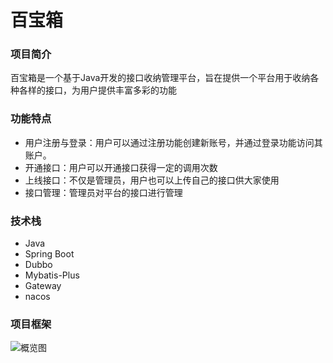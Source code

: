# 百宝箱

### 项目简介

百宝箱是一个基于Java开发的接口收纳管理平台，旨在提供一个平台用于收纳各种各样的接口，为用户提供丰富多彩的功能

### 功能特点

- 用户注册与登录：用户可以通过注册功能创建新账号，并通过登录功能访问其账户。
- 开通接口：用户可以开通接口获得一定的调用次数
- 上线接口：不仅是管理员，用户也可以上传自己的接口供大家使用
- 接口管理：管理员对平台的接口进行管理

### 技术栈

- Java
- Spring Boot
- Dubbo
- Mybatis-Plus
- Gateway
- nacos

### 项目框架
![概览图](https://github.com/asdrfdc/API-open/assets/163655764/78d8b185-5a12-4ac2-9512-b2ff5e99ab1f)


